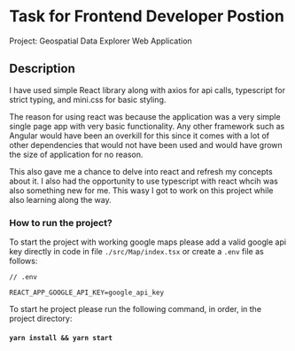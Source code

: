 # Task for Frontend Developer Postion

Project: Geospatial Data Explorer Web Application

## Description

I have used simple React library along with axios for api calls, typescript for strict typing, and mini.css for basic styling.

The reason for using react was because the application was a very simple single page app with very basic functionality. Any other framework such as Angular would have been an overkill for this since it comes with a lot of other dependencies that would not have been used and would have grown the size of application for no reason.

This also gave me a chance to delve into react and refresh my concepts about it. I also had the opportunity to use typescript with react whcih was also something new for me. This wasy I got to work on this project while also learning along the way.

### How to run the project?

To start the project with working google maps please add a valid google api key directly in code in file `./src/Map/index.tsx` or create a `.env` file as follows:

```
// .env

REACT_APP_GOOGLE_API_KEY=google_api_key
```

To start he project please run the following command, in order, in the project directory:

#### `yarn install && yarn start`
